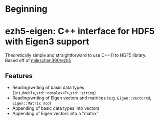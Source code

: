 # Beginning
# ezh5-eigen: C++ interface for HDF5 with Eigen3 support
Theoretically simple and straightforward to use C++11 to HDF5 library.  
Based off of [mileschen360/ezh5](https://github.com/mileschen360/ezh5/)

## Features
* Reading/writing of basic data types (`int`,`double`,`std::complex<T>`,`std::string`)
* Reading/writing of Eigen vectors and matrices (e.g. `Eigen::VectorXd`, `Eigen::Matrix Xcd`)
* Appending of basic data types into vectors
* Appending of Eigen vectors into a "matrix"
